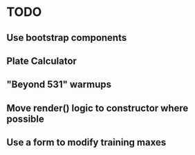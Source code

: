 # TODO

## Use bootstrap components

## Plate Calculator

## "Beyond 531" warmups

## Move render() logic to constructor where possible

## Use a form to modify training maxes